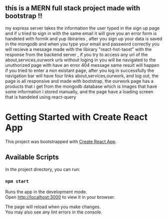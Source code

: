 ## this is a MERN full stack project made with bootstrap !!

my express server takes the information the user typed in the sign up page and if u tried to sign in with the same email it will give you an error form is handeled with formik and yup libiraries ,
after you sign up your data is saved in the mongodb and when you type your email and password correctly you will recieve a message made with the libirary "react-hot-taost" with the response from the backend server ,
if you try to access any url of the about,services,ourwork urls without loging in you will be navigated to the unuthorized page with have an error 404 message same result will happen if you tried to enter a non existant page,
after you log in successfully the navigation bar will have four links about,services,ourwork, and log out, the page is all responsive and made with bootstrap,
the ourwork page has a products that i get from the mongodb database which is images that have some information i stored manually, and the page have a loading screen that is handeled using react-query





# Getting Started with Create React App

This project was bootstrapped with [Create React App](https://github.com/facebook/create-react-app).

## Available Scripts

In the project directory, you can run:

### `npm start`

Runs the app in the development mode.\
Open [http://localhost:3000](http://localhost:3000) to view it in your browser.

The page will reload when you make changes.\
You may also see any lint errors in the console.

